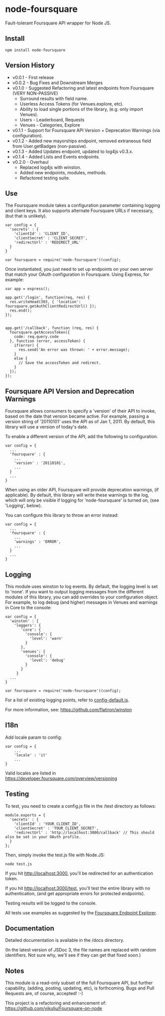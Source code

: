 node-foursquare
==================

Fault-tolerant Foursquare API wrapper for Node JS.


Install
-------

    npm install node-foursquare

Version History
---------------

*  v0.0.1 - First release
*  v0.0.2 - Bug Fixes and Downstream Merges
*  v0.1.0 - Suggested Refactoring and latest endpoints from Foursquare (VERY NON-PASSIVE)
    * Surround results with field name.
    * Userless Access Tokens (for Venues.explore, etc).
    * Ability to load single portions of the library, (e.g. only import Venues).
    * Users - Leaderboard, Requests
    * Venues - Categories, Explore
*  v0.1.1 - Support for Foursquare API Version + Deprecation Warnings (via configuration).
*  v0.1.2 - Added new mayorships endpoint, removed extraneous field from User.getBadges (non-passive).
*  v0.1.3 - Added Updates endpoint, updated to log4js v0.3.x.
*  v0.1.4 - Added Lists and Events endpoints.
*  v0.2.0 - Overhaul
    * Replaced log4js with winston.
    * Added new endpoints, modules, methods.
    * Refactored testing suite.

Use
---

The Foursquare module takes a configuration parameter containing logging and client keys. It also supports alternate
Foursquare URLs if necessary, (but that is unlikely).

    var config = {
      'secrets' : {
        'clientId' : 'CLIENT_ID',
        'clientSecret' : 'CLIENT_SECRET',
        'redirectUrl' : 'REDIRECT_URL'
      }
    }

    var foursquare = require('node-foursquare')(config);

Once instantiated, you just need to set up endpoints on your own server that match your OAuth configuration
in Foursquare.  Using Express, for example:

    var app = express();

    app.get('/login', function(req, res) {
      res.writeHead(303, { 'location': foursquare.getAuthClientRedirectUrl() });
      res.end();
    });


    app.get('/callback', function (req, res) {
      foursquare.getAccessToken({
        code: req.query.code
      }, function (error, accessToken) {
        if(error) {
          res.send('An error was thrown: ' + error.message);
        }
        else {
          // Save the accessToken and redirect.
        }
      });
    });

Foursquare API Version and Deprecation Warnings
-----------------------------------------------

Foursquare allows consumers to specify a 'version' of their API to invoke, based on the date that version became active.
For example, passing a version string of '20110101' uses the API as of Jan 1, 2011.  By default, this library will use
a version of today's date.

To enable a different version of the API, add the following to configuration.

    var config = {
      ...
      'foursquare' : {
        ...
        'version' : '20110101',
        ...
      }
      ...
    }

When using an older API, Foursquare will provide deprecation warnings, (if applicable). By default, this library will
write these warnings to the log, which will only be visible if logging for 'node-foursquare' is turned on, (see
'Logging', below).

You can configure this library to throw an error instead:

    var config = {
      ...
      'foursquare' : {
        ...
        'warnings' : 'ERROR',
        ...
      }
      ...
    }


Logging
-------

This module uses winston to log events. By default, the logging level is set to 'none'.  If you  want to output logging 
messages from the different modules of this library, you can add overrides to your configuration object.  For example, 
to log debug (and higher) messages in Venues and warnings in Core to the console:

    var config = {
      'winston' : {
        'loggers': {
           'core': {
             'console': {
               'level': 'warn'
             }
           },
           'venues': {
             'console': {
               'level': 'debug'
             }
           }
         }
      ...
    }

    var foursquare = require('node-foursquare')(config);

For a list of existing logging points, refer to [config-default.js](https://github.com/clintandrewhall/node-foursquare/blob/master/lib/config-default.js).

For more information, see: https://github.com/flatiron/winston

I18n
----

Add locale param to config:

    var config = {
        ...
        'locale' : 'it'
        ...
    }

Valid locales are listed in https://developer.foursquare.com/overview/versioning

Testing
-------

To test, you need to create a config.js file in the /test directory as follows:

    module.exports = {
      'secrets' : {
        'clientId' : 'YOUR_CLIENT_ID',
        'clientSecret' : 'YOUR_CLIENT_SECRET',
        'redirectUrl' : 'http://localhost:3000/callback' // This should also be set in your OAuth profile.
      }
    };

Then, simply invoke the test.js file with Node.JS:

    node test.js

If you hit [http://localhost:3000](http://localhost:3000), you'll be redirected for an authentication token.

If you hit [http://localhost:3000/test](http://localhost:3000/test), you'll test the entire library with no
authentication, (and get appropriate errors for protected endpoints).

Testing results will be logged to the console.

All tests use examples as suggested by the [Foursquare Endpoint Explorer](https://developer.foursquare.com/docs/explore.html).

Documentation
-------------

Detailed documentation is available in the /docs directory.

(In the latest version of JSDoc 3, the file names are replaced with random identifiers. Not sure why, we'll see if they
can get that fixed soon.)

Notes
-----

This module is a read-only subset of the full Foursquare API, but further capability, (adding, posting, updating, etc),
is forthcoming. Bugs and Pull Requests are, of course, accepted! :-)

This project is a refactoring and enhancement of: https://github.com/yikulju/Foursquare-on-node
